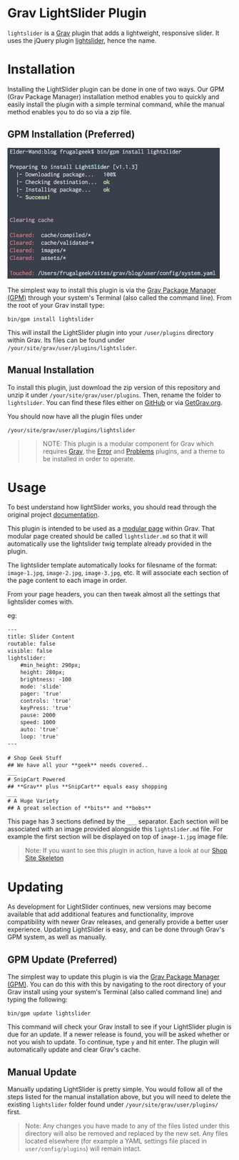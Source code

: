 # Grav LightSlider Plugin


`lightslider` is a [Grav](http://github.com/getgrav/grav) plugin that adds a lightweight, responsive slider.
It uses the jQuery plugin [lightslider](http://sachinchoolur.github.io/lightslider/), hence the name.

# Installation

Installing the LightSlider plugin can be done in one of two ways. Our GPM (Grav Package Manager) installation method enables you to quickly and easily install the plugin with a simple terminal command, while the manual method enables you to do so via a zip file. 

## GPM Installation (Preferred)

![GPM Installation](assets/readme_1.png)

The simplest way to install this plugin is via the [Grav Package Manager (GPM)](http://learn.getgrav.org/advanced/grav-gpm) through your system's Terminal (also called the command line).  From the root of your Grav install type:

    bin/gpm install lightslider

This will install the LightSlider plugin into your `/user/plugins` directory within Grav. Its files can be found under `/your/site/grav/user/plugins/lightslider`.

## Manual Installation

To install this plugin, just download the zip version of this repository and unzip it under `/your/site/grav/user/plugins`. Then, rename the folder to `lightslider`. You can find these files either on [GitHub](https://github.com/getgrav/grav-plugin-lightslider) or via [GetGrav.org](http://getgrav.org/downloads/plugins#extras).

You should now have all the plugin files under

	/your/site/grav/user/plugins/lightslider

>> NOTE: This plugin is a modular component for Grav which requires [Grav](http://github.com/getgrav/grav), the [Error](https://github.com/getgrav/grav-plugin-error) and [Problems](https://github.com/getgrav/grav-plugin-problems) plugins, and a theme to be installed in order to operate.

# Usage

To best understand how lightSlider works, you should read through the original project [documentation](http://sachinchoolur.github.io/lightslider/settings.html).

This plugin is intended to be used as a [modular page](http://learn.getgrav.org/content/content-pages#modular-page) within Grav. That modular page created should be called `lightslider.md` so that it will automatically use the lightslider twig template already provided in the plugin.

The lightslider template automatically looks for filesname of the format: `image-1.jpg`, `image-2.jpg`, `image-3.jpg`, etc. It will associate each section of the page content to each image in order.  

From your page headers, you can then tweak almost all the settings that lightslider comes with. 

eg:

```
---
title: Slider Content
routable: false
visible: false
lightslider:
    #min_height: 290px;
    height: 280px;
    brightness: -100
    mode: 'slide'
    pager: 'true'
    controls: 'true'
    keyPress: 'true'
    pause: 2000
    speed: 1000
    auto: 'true'
    loop: 'true'
---

# Shop Geek Stuff
## We have all your **geek** needs covered..
___
# SnipCart Powered
## **Grav** plus **SnipCart** equals easy shopping
___
# A Huge Variety
## A great selection of **bits** and **bobs**
```

This page has 3 sections defined by the `___` separator. Each section will be associated with an image provided alongside this `lightslider.md` file.  For example the first section will be displayed on top of `image-1.jpg` image file.

> Note: If you want to see this plugin in action, have a look at our [Shop Site Skeleton](http://github.com/grav/grav-skeleton-shop-site/archive/master.zip) 

# Updating

As development for LightSlider continues, new versions may become available that add additional features and functionality, improve compatibility with newer Grav releases, and generally provide a better user experience. Updating LightSlider is easy, and can be done through Grav's GPM system, as well as manually.

## GPM Update (Preferred)

The simplest way to update this plugin is via the [Grav Package Manager (GPM)](http://learn.getgrav.org/advanced/grav-gpm). You can do this with this by navigating to the root directory of your Grav install using your system's Terminal (also called command line) and typing the following:

    bin/gpm update lightslider

This command will check your Grav install to see if your LightSlider plugin is due for an update. If a newer release is found, you will be asked whether or not you wish to update. To continue, type `y` and hit enter. The plugin will automatically update and clear Grav's cache.

## Manual Update

Manually updating LightSlider is pretty simple. You would follow all of the steps listed for the manual installation above, but you will need to delete the existing `lightslider` folder found under `/your/site/grav/user/plugins/` first. 

> Note: Any changes you have made to any of the files listed under this directory will also be removed and replaced by the new set. Any files located elsewhere (for example a YAML settings file placed in `user/config/plugins`) will remain intact.